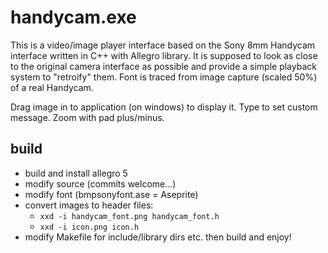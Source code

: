 # handycam.exe
This is a video/image player interface based on the Sony 8mm Handycam interface written in C++ with Allegro library. It is supposed to look as close to the original camera interface as possible and provide a simple playback system to "retroify" them. Font is traced from image capture (scaled 50%) of a real Handycam.

Drag image in to application (on windows) to display it. Type to set custom message. Zoom with pad plus/minus.

## build
- build and install allegro 5
- modify source (commits welcome...)
- modify font (bmpsonyfont.ase = Aseprite)
- convert images to header files:
	- `xxd -i handycam_font.png handycam_font.h`
	- `xxd -i icon.png icon.h`
- modify Makefile for include/library dirs etc. then build and enjoy!
